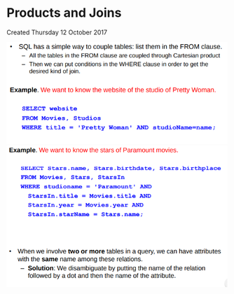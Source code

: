 # Products and Joins
Created Thursday 12 October 2017

![](./Products_and_Joins/pasted_image.png)
![](./Products_and_Joins/pasted_image001.png)


